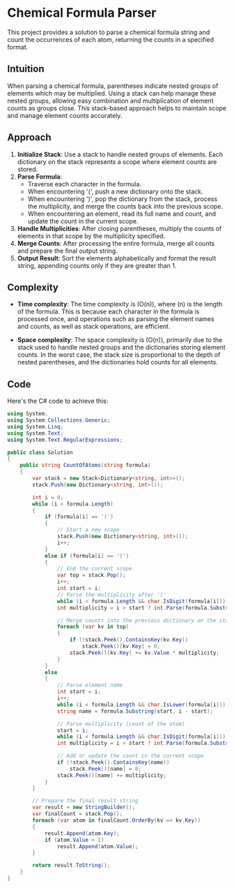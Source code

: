 # Chemical Formula Parser

This project provides a solution to parse a chemical formula string and count the occurrences of each atom, returning the counts in a specified format.

## Intuition

When parsing a chemical formula, parentheses indicate nested groups of elements which may be multiplied. Using a stack can help manage these nested groups, allowing easy combination and multiplication of element counts as groups close. This stack-based approach helps to maintain scope and manage element counts accurately.

## Approach

1. **Initialize Stack**: Use a stack to handle nested groups of elements. Each dictionary on the stack represents a scope where element counts are stored.
2. **Parse Formula**:
   - Traverse each character in the formula.
   - When encountering '(', push a new dictionary onto the stack.
   - When encountering ')', pop the dictionary from the stack, process the multiplicity, and merge the counts back into the previous scope.
   - When encountering an element, read its full name and count, and update the count in the current scope.
3. **Handle Multiplicities**: After closing parentheses, multiply the counts of elements in that scope by the multiplicity specified.
4. **Merge Counts**: After processing the entire formula, merge all counts and prepare the final output string.
5. **Output Result**: Sort the elements alphabetically and format the result string, appending counts only if they are greater than 1.

## Complexity

- **Time complexity**: The time complexity is \(O(n)\), where \(n\) is the length of the formula. This is because each character in the formula is processed once, and operations such as parsing the element names and counts, as well as stack operations, are efficient.

- **Space complexity**: The space complexity is \(O(n)\), primarily due to the stack used to handle nested groups and the dictionaries storing element counts. In the worst case, the stack size is proportional to the depth of nested parentheses, and the dictionaries hold counts for all elements.

## Code

Here's the C# code to achieve this:

```csharp
using System;
using System.Collections.Generic;
using System.Linq;
using System.Text;
using System.Text.RegularExpressions;

public class Solution
{
    public string CountOfAtoms(string formula)
    {
        var stack = new Stack<Dictionary<string, int>>();
        stack.Push(new Dictionary<string, int>());

        int i = 0;
        while (i < formula.Length)
        {
            if (formula[i] == '(')
            {
                // Start a new scope
                stack.Push(new Dictionary<string, int>());
                i++;
            }
            else if (formula[i] == ')')
            {
                // End the current scope
                var top = stack.Pop();
                i++;
                int start = i;
                // Parse the multiplicity after ')'
                while (i < formula.Length && char.IsDigit(formula[i])) i++;
                int multiplicity = i > start ? int.Parse(formula.Substring(start, i - start)) : 1;

                // Merge counts into the previous dictionary on the stack
                foreach (var kv in top)
                {
                    if (!stack.Peek().ContainsKey(kv.Key))
                        stack.Peek()[kv.Key] = 0;
                    stack.Peek()[kv.Key] += kv.Value * multiplicity;
                }
            }
            else
            {
                // Parse element name
                int start = i;
                i++;
                while (i < formula.Length && char.IsLower(formula[i])) i++;
                string name = formula.Substring(start, i - start);

                // Parse multiplicity (count of the atom)
                start = i;
                while (i < formula.Length && char.IsDigit(formula[i])) i++;
                int multiplicity = i > start ? int.Parse(formula.Substring(start, i - start)) : 1;

                // Add or update the count in the current scope
                if (!stack.Peek().ContainsKey(name))
                    stack.Peek()[name] = 0;
                stack.Peek()[name] += multiplicity;
            }
        }

        // Prepare the final result string
        var result = new StringBuilder();
        var finalCount = stack.Pop();
        foreach (var atom in finalCount.OrderBy(kv => kv.Key))
        {
            result.Append(atom.Key);
            if (atom.Value > 1)
                result.Append(atom.Value);
        }

        return result.ToString();
    }
}
